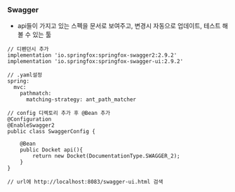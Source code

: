 ### Swagger

* api들이 가지고 있는 스펙을 문서로 보여주고, 변경시 자동으로 업데이트, 테스트 해볼 수 있는 툴

```
// 디펜던시 추가
implementation 'io.springfox:springfox-swagger2:2.9.2'
implementation 'io.springfox:springfox-swagger-ui:2.9.2'

// .yaml설정
spring:
  mvc:
    pathmatch:
      matching-strategy: ant_path_matcher

// config 디렉토리 추가 후 @Bean 추가
@Configuration
@EnableSwagger2
public class SwaggerConfig {

    @Bean
    public Docket api(){
        return new Docket(DocumentationType.SWAGGER_2);
    }
}

// url에 http://localhost:8083/swagger-ui.html 검색
```
